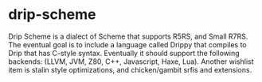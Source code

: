 # drip-scheme
Drip Scheme is a dialect of Scheme that supports R5RS, and Small R7RS. The eventual goal is to include a language called Drippy that compiles to Drip that has C-style syntax. Eventually it should support the following backends: (LLVM, JVM, Z80, C++, Javascript, Haxe, Lua). Another wishlist item is stalin style optimizations, and chicken/gambit srfis and extensions.
